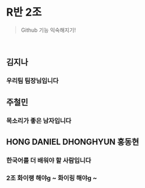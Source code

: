 # R반 2조
> Github 기능 익숙해지기!
<br>

## 김지나
### 우리팀 팀장님입니다

## 주철민
### 목소리가 좋은 남자입니다

## HONG DANIEL DHONGHYUN 홍동현
### 한국어를 더 배워야 할 사람입니다

### 2조 화이랭 해야g ~ 화이링 해야g ~ 
